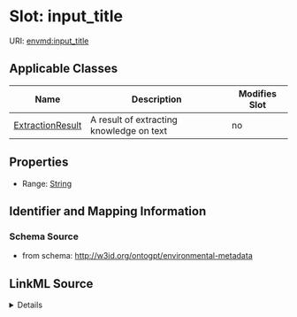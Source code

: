 

# Slot: input_title

URI: [envmd:input_title](http://w3id.org/ontogpt/environmental-metadatainput_title)



<!-- no inheritance hierarchy -->





## Applicable Classes

| Name | Description | Modifies Slot |
| --- | --- | --- |
| [ExtractionResult](ExtractionResult.md) | A result of extracting knowledge on text |  no  |







## Properties

* Range: [String](String.md)





## Identifier and Mapping Information







### Schema Source


* from schema: http://w3id.org/ontogpt/environmental-metadata




## LinkML Source

<details>
```yaml
name: input_title
from_schema: http://w3id.org/ontogpt/environmental-metadata
rank: 1000
alias: input_title
owner: ExtractionResult
domain_of:
- ExtractionResult
range: string

```
</details>